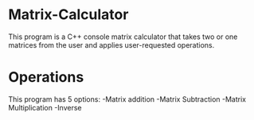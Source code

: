 # Matrix-Calculator
This program is a C++ console matrix calculator that takes two or one matrices from the user and applies user-requested operations.
# Operations
This program has 5 options:
-Matrix addition
-Matrix Subtraction
-Matrix Multiplication
-Inverse
